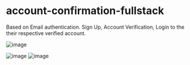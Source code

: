 # account-confirmation-fullstack
Based on Email authentication. Sign Up, Account Verification, Login to the their respective verified account.

![image](https://user-images.githubusercontent.com/29010920/133741492-6308d665-69a1-4812-985d-75ffa686e358.png)

![image](https://user-images.githubusercontent.com/29010920/133741691-1a907c72-b9cf-42fd-8ff4-9a015fa3fbee.png)
![image](https://user-images.githubusercontent.com/29010920/133741615-336dc054-c6ca-42ef-889f-3f69cf58ba80.png)

